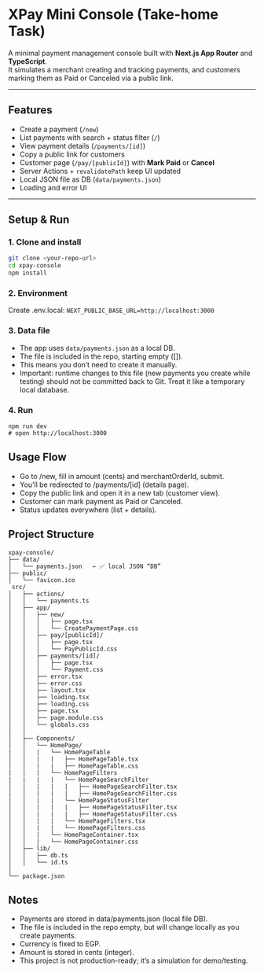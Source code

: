 # XPay Mini Console (Take-home Task)

A minimal payment management console built with **Next.js App Router** and **TypeScript**.  
It simulates a merchant creating and tracking payments, and customers marking them as Paid or Canceled via a public link.

---

## Features
- Create a payment (`/new`)
- List payments with search + status filter (`/`)
- View payment details (`/payments/[id]`)
- Copy a public link for customers
- Customer page (`/pay/[publicId]`) with **Mark Paid** or **Cancel**
- Server Actions + `revalidatePath` keep UI updated
- Local JSON file as DB (`data/payments.json`)
- Loading and error UI

---

## Setup & Run

### 1. Clone and install
```bash
git clone <your-repo-url>
cd xpay-console
npm install
```

### 2. Environment

Create .env.local: ``` NEXT_PUBLIC_BASE_URL=http://localhost:3000 ```

### 3. Data file

- The app uses ``` data/payments.json ``` as a local DB.
- The file is included in the repo, starting empty ([]).
- This means you don’t need to create it manually.
- Important: runtime changes to this file (new payments you create while testing) should not be committed back to Git. Treat it like a temporary local database.

### 4. Run

``` 
npm run dev
# open http://localhost:3000
```

## Usage Flow
- Go to /new, fill in amount (cents) and merchantOrderId, submit.
- You’ll be redirected to /payments/[id] (details page).
- Copy the public link and open it in a new tab (customer view).
- Customer can mark payment as Paid or Canceled.
- Status updates everywhere (list + details).

## Project Structure
```
xpay-console/
├── data/
│   └── payments.json   ← ✅ local JSON “DB”
├── public/
│   └── favicon.ico
 src/
│   ├── actions/
│   │   └── payments.ts
│   ├── app/
│   │   ├── new/
│   │   │   ├── page.tsx
│   │   │   └── CreatePaymentPage.css
│   │   ├── pay/[publicId]/
│   │   │   ├── page.tsx
│   │   │   └── PayPublicId.css
│   │   ├── payments/[id]/
│   │   │   ├── page.tsx
│   │   │   └── Payment.css
│   │   ├── error.tsx
│   │   ├── error.css
│   │   ├── layout.tsx
│   │   ├── loading.tsx
│   │   ├── loading.css
│   │   ├── page.tsx
│   │   ├── page.module.css
│   │   └── globals.css
│   │
│   ├── Components/
│   │   └── HomePage/
|   |   |   └── HomePageTable
│   │   |   |   ├── HomePageTable.tsx
│   │   |   |   ├── HomePageTable.css
|   |   |   └── HomePageFilters
|   |   |   |   └── HomePageSearchFilter
│   │   |   |   |   ├── HomePageSearchFilter.tsx
│   │   |   |   |   ├── HomePageSearchFilter.css
|   |   |   |   └── HomePageStatusFilter
│   │   |   |   |   ├── HomePageStatusFilter.tsx
│   │   |   |   |   ├── HomePageStatusFilter.css
│   │   |   |   └── HomePageFilters.tsx
│   │   |   |   └── HomePageFilters.css
│   │   |   └── HomePageContainer.tsx
│   │   |   └── HomePageContainer.css
│   ├── lib/
│   │   ├── db.ts
│   │   └── id.ts
│
└── package.json
```

## Notes
- Payments are stored in data/payments.json (local file DB).
- The file is included in the repo empty, but will change locally as you create payments.
- Currency is fixed to EGP.
- Amount is stored in cents (integer).
- This project is not production-ready; it’s a simulation for demo/testing.


